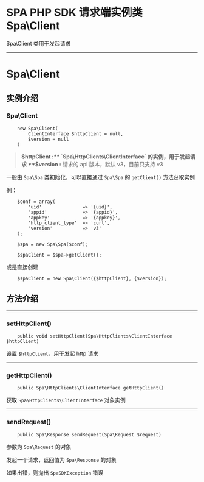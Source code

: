 # SPA PHP SDK 请求端实例类 Spa\Client

Spa\Client 类用于发起请求

---

# Spa\Client

## 实例介绍

### Spa\Client

```
    new Spa\Client(
        ClientInterface $httpClient = null, 
        $version = null
    )
```

> **$httpClient :** `Spa\HttpClients\ClientInterface` 的实例，用于发起请求
> **$version :** 请求的 api 版本，默认 v3，目前只支持 v3



一般由 `Spa\Spa` 类初始化，可以直接通过 `Spa\Spa` 的 `getClient()` 方法获取实例

例：

```
    $conf = array(
        'uid'               => '{uid}',
        'appid'             => '{appid}',
        'appkey'            => '{appkey}',
        'http_client_type'  => 'curl',
        'version'           => 'v3'
    );

    $spa = new Spa\Spa($conf);

    $spaClient = $spa->getClient();
```

或是直接创建

```
    $spaClient = new Spa\Client({$httpClient}, {$version});
```

## 方法介绍

---

### setHttpClient()

```
    public void setHttpClient(Spa\HttpClients\ClientInterface $httpClient)
```

设置 `$httpClient`，用于发起 http 请求

---

### getHttpClient()

```
    public Spa\HttpClients\ClientInterface getHttpClient()
```

获取 `Spa\HttpClients\ClientInterface` 对象实例

---

### sendRequest()

```
    public Spa\Response sendRequest(Spa\Request $request)
```

参数为 `Spa\Request` 的对象

发起一个请求，返回值为 `Spa\Response` 的对象

如果出错，则抛出 `SpaSDKException` 错误
